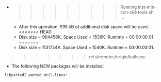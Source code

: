 * >>>>>>>>> Running inst-min-con-cld-tools.sh ...
  * After this operation, 935 kB of additional disk space will be used.
<<<<<<< HEAD
  * Disk size = 904456K. Space Used = 1536K. Runtime = 00:00:00:01.
=======
  * Disk size = 1131724K. Space Used = 1540K. Runtime = 00:00:00:01.
>>>>>>> refs/remotes/origin/bullseye
  * The following NEW packages will be installed:
  ```bash
libparted2 parted util-linux*
  ```
